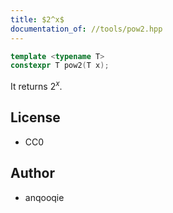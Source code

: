 ```yaml
---
title: $2^x$
documentation_of: //tools/pow2.hpp
---
```


```cpp
template <typename T>
constexpr T pow2(T x);
```

It returns $2^x$.

## License
- CC0

## Author
- anqooqie
